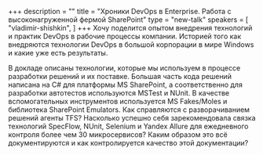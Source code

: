 +++
description = ""
title = "Хроники DevOps в Enterprise. Работа с высоконагруженной фермой SharePoint"
type = "new-talk"
speakers = [
        "vladimir-shishkin",
]
+++
Хочу поделится опытом внедрения технологий и практик DevOps в рабочие процессы компании. Историей того как внедряются технологии DevOps в большой корпорации в мире Windows и какие уже есть результаты.

В докладе описаны технологии, которые мы используем в процессе разработки решений и их поставке. Большая часть кода решений написана на C# для платформы MS SharePoint, а соответственно для разработки автотестов используются MSTest и NUnit. В качестве вспомогательных инструментов используется MS Fakes/Moles и библиотека SharePoint Emulators. Как справляются с разворачиванием решений агенты TFS? Насколько успешно себя зарекомендовала связка технологий SpecFlow, NUnit, Selenium и Yandex Allure для ежедневного контроля более чем 30 микросервисов? Каким образом это всё документируются и как контролируется качество этой документации?